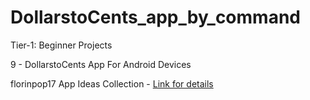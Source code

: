# DollarstoCents_app_by_command

Tier-1: Beginner Projects

9 - DollarstoCents App For Android Devices



florinpop17 App Ideas Collection - [Link for details](https://github.com/florinpop17/app-ideas)
